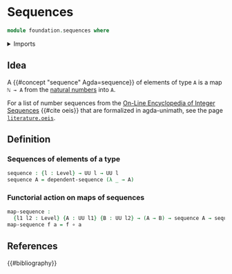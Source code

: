 # Sequences

```agda
module foundation.sequences where
```

<details><summary>Imports</summary>

```agda
open import foundation.dependent-sequences
open import foundation.universe-levels

open import foundation-core.function-types
```

</details>

## Idea

A {{#concept "sequence" Agda=sequence}} of elements of type `A` is a map `ℕ → A`
from the [natural numbers](elementary-number-theory.natural-numbers.md) into
`A`.

For a list of number sequences from the
[On-Line Encyclopedia of Integer Sequences](https://oeis.org) {{#cite oeis}}
that are formalized in agda-unimath, see the page
[`literature.oeis`](literature.oeis.md).

## Definition

### Sequences of elements of a type

```agda
sequence : {l : Level} → UU l → UU l
sequence A = dependent-sequence (λ _ → A)
```

### Functorial action on maps of sequences

```agda
map-sequence :
  {l1 l2 : Level} {A : UU l1} {B : UU l2} → (A → B) → sequence A → sequence B
map-sequence f a = f ∘ a
```

## References

{{#bibliography}}
